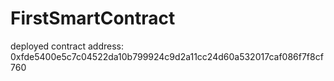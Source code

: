 # FirstSmartContract

deployed contract address: 0xfde5400e5c7c04522da10b799924c9d2a11cc24d60a532017caf086f7f8cf760

